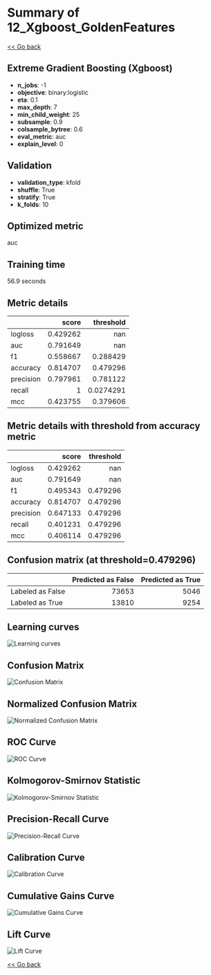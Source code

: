 # Summary of 12_Xgboost_GoldenFeatures

[<< Go back](../README.md)


## Extreme Gradient Boosting (Xgboost)
- **n_jobs**: -1
- **objective**: binary:logistic
- **eta**: 0.1
- **max_depth**: 7
- **min_child_weight**: 25
- **subsample**: 0.9
- **colsample_bytree**: 0.6
- **eval_metric**: auc
- **explain_level**: 0

## Validation
 - **validation_type**: kfold
 - **shuffle**: True
 - **stratify**: True
 - **k_folds**: 10

## Optimized metric
auc

## Training time

56.9 seconds

## Metric details
|           |    score |   threshold |
|:----------|---------:|------------:|
| logloss   | 0.429262 | nan         |
| auc       | 0.791649 | nan         |
| f1        | 0.558667 |   0.288429  |
| accuracy  | 0.814707 |   0.479296  |
| precision | 0.797961 |   0.781122  |
| recall    | 1        |   0.0274291 |
| mcc       | 0.423755 |   0.379606  |


## Metric details with threshold from accuracy metric
|           |    score |   threshold |
|:----------|---------:|------------:|
| logloss   | 0.429262 |  nan        |
| auc       | 0.791649 |  nan        |
| f1        | 0.495343 |    0.479296 |
| accuracy  | 0.814707 |    0.479296 |
| precision | 0.647133 |    0.479296 |
| recall    | 0.401231 |    0.479296 |
| mcc       | 0.406114 |    0.479296 |


## Confusion matrix (at threshold=0.479296)
|                  |   Predicted as False |   Predicted as True |
|:-----------------|---------------------:|--------------------:|
| Labeled as False |                73653 |                5046 |
| Labeled as True  |                13810 |                9254 |

## Learning curves
![Learning curves](learning_curves.png)
## Confusion Matrix

![Confusion Matrix](confusion_matrix.png)


## Normalized Confusion Matrix

![Normalized Confusion Matrix](confusion_matrix_normalized.png)


## ROC Curve

![ROC Curve](roc_curve.png)


## Kolmogorov-Smirnov Statistic

![Kolmogorov-Smirnov Statistic](ks_statistic.png)


## Precision-Recall Curve

![Precision-Recall Curve](precision_recall_curve.png)


## Calibration Curve

![Calibration Curve](calibration_curve_curve.png)


## Cumulative Gains Curve

![Cumulative Gains Curve](cumulative_gains_curve.png)


## Lift Curve

![Lift Curve](lift_curve.png)



[<< Go back](../README.md)
